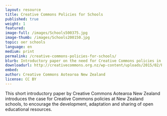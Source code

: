 ```yaml
---
layout: resource
title: Creative Commons Policies for Schools
published: true
weight: 1
featured:
image-full: /images/Schools500375.jpg
image-thumb: /images/Schools200150.jpg
topic: oer schools
language: en
medium: print
permalink: /creative-commons-policies-for-schools/
blurb: Introductory paper on the need for Creative Commons policies in New Zealand schools
downloadurl: http://creativecommons.org.nz/wp-content/uploads/2015/02/Paper-Creative-Commons-Policies-for-Schools.pdf
embed:
author: Creative Commons Aotearoa New Zealand
license: CC BY 
---
```

This short introductory paper by Creative Commons Aotearoa New Zealand introduces the case for Creative Commons policies at New Zealand schools, to encourage the development, adaptation and sharing of open educational resources. 
